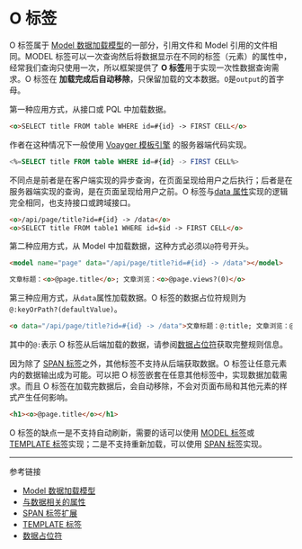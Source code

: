 # O 标签

O 标签属于 [Model 数据加载模型](/root.js/model.md)的一部分，引用文件和 Model 引用的文件相同。MODEL 标签可以一次查询然后将数据显示在不同的标签（元素）的属性中，经常我们查询只使用一次，所以框架提供了 **O 标签**用于实现一次性数据查询需求。O 标签在 **加载完成后自动移除**，只保留加载的文本数据。`O`是`output`的首字母。

第一种应用方式，从接口或 PQL 中加载数据。

```html
<o>SELECT title FROM table WHERE id=#{id} -> FIRST CELL</o>
```

作者在这种情况下一般使用 [Voayger 模板引擎](/voyager/overview.md) 的服务器端代码实现。

```sql
<%=SELECT title FROM table WHERE id=#{id} -> FIRST CELL%>
```

不同点是前者是在客户端实现的异步查询，在页面呈现给用户之后执行；后者是在服务器端实现的查询，是在页面呈现给用户之前。O 标签与[data 属性](/root.js/data.md)实现的逻辑完全相同，也支持接口或跨域接口。

```html
<o>/api/page/title?id=#{id} -> /data</o>
<o>SELECT title FROM table1 WHERE id=$id -> FIRST CELL</o>
```

第二种应用方式，从 Model 中加载数据，这种方式必须以`@`符号开头。

```html
<model name="page" data="/api/page/title?id=#{id} -> /data"></model>

文章标题：<o>@page.title</o>; 文章浏览：<o>@page.views?(0)</o>
```

第三种应用方式，从`data`属性加载数据。O 标签的数据占位符规则为 `@:keyOrPath?(defaultValue)`。

```html
<o data="/api/page/title?id=#{id} -> /data">文章标题：@:title; 文章浏览：@:views?(0)</o>
```

其中的`@:`表示 O 标签从后端加载的数据，请参阅[数据占位符](/root.js/holder.md)获取完整规则信息。

因为除了 [SPAN 标签](/root.js/span.md)之外，其他标签不支持从后端获取数据。O 标签让任意元素内的数据输出成为可能。可以把 O 标签嵌套在任意其他标签中，实现数据加载需求。而且 O 标签在加载完数据后，会自动移除，不会对页面布局和其他元素的样式产生任何影响。

```html
<h1><o>@page.title</o></h1>
```

O 标签的缺点一是不支持自动刷新，需要的话可以使用 [MODEL 标签](/root.js/model.md)或 [TEMPLATE 标签](/root.js/template.md)实现；二是不支持重新加载，可以使用 [SPAN 标签](/root.js/span.md)实现。

---
参考链接

* [Model 数据加载模型](/root.js/model.md)
* [与数据相关的属性](/root.js/data.md)
* [SPAN 标签扩展](/root.js/span.md)
* [TEMPLATE 标签](/root.js/template.md)
* [数据占位符](/root.js/holder.md)